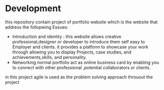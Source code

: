 # Development
this repository contain project of portfolio website which is the website that address the follopwing Essues:
- Introduction and identity : this website  allows creative professional,designer or developer to introduce them self easy to Employer and clients. it provides a platform to showcase your work through allowing you to display Projects, case studies, and achievements,skills, and personality.
- Networking  normal portfolio act as online business card by enabling you to connect with other professional ,potential collaborators or clients.

in this project  agile is used as the problem solving approach throuout the project

